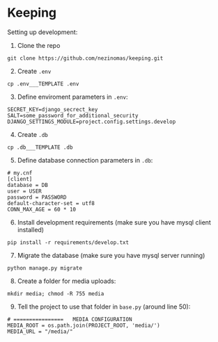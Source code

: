 # Keeping

Setting up development:

1. Clone the repo
```
git clone https://github.com/nezinomas/keeping.git
```

2. Create `.env`
```
cp .env___TEMPLATE .env
```

3. Define enviroment parameters in `.env`:
```
SECRET_KEY=django_secrect_key
SALT=some_password_for_additional_security
DJANGO_SETTINGS_MODULE=project.config.settings.develop
```

4. Create `.db`
```
cp .db___TEMPLATE .db
```

5. Define database connection parameters in `.db`:
```
# my.cnf
[client]
database = DB
user = USER
password = PASSWORD
default-character-set = utf8
CONN_MAX_AGE = 60 * 10
```

6. Install development requirements (make sure you have mysql client installed)
```
pip install -r requirements/develop.txt
```

7. Migrate the database (make sure you have mysql server running)
```
python manage.py migrate
```

8. Create a folder for media uploads:
```
mkdir media; chmod -R 755 media
```

9. Tell the project to use that folder in `base.py` (around line 50):
```
# ================   MEDIA CONFIGURATION
MEDIA_ROOT = os.path.join(PROJECT_ROOT, 'media/')
MEDIA_URL = "/media/"
```
